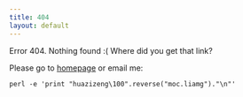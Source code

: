 ```yaml
---
title: 404
layout: default
---
```


Error 404. Nothing found :( Where did you get that link?

Please go to [homepage](/) or email me:

    perl -e 'print "huazizeng\100".reverse("moc.liamg")."\n"'